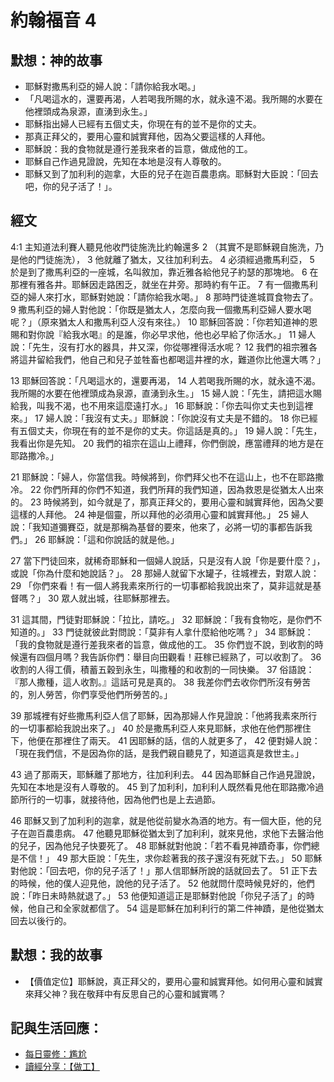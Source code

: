 # 約翰福音 4

## 默想：神的故事
+ 耶穌對撒馬利亞的婦人說：「請你給我水喝。」
+ 「凡喝這水的，還要再渴，人若喝我所賜的水，就永遠不渴。我所賜的水要在他裡頭成為泉源，直湧到永生。」
+ 耶穌指出婦人已經有五個丈夫，你現在有的並不是你的丈夫。
+ 那真正拜父的，要用心靈和誠實拜他，因為父要這樣的人拜他。
+ 耶穌說：我的食物就是遵行差我來者的旨意，做成他的工。
+ 耶穌自己作過見證說，先知在本地是沒有人尊敬的。
+ 耶穌又到了加利利的迦拿，大臣的兒子在迦百農患病。耶穌對大臣說：「回去吧，你的兒子活了！」。

## 經文 
4:1 主知道法利賽人聽見他收門徒施洗比約翰還多 2 （其實不是耶穌親自施洗，乃是他的門徒施洗）， 3 他就離了猶太，又往加利利去。 4 必須經過撒馬利亞， 5 於是到了撒馬利亞的一座城，名叫敘加，靠近雅各給他兒子約瑟的那塊地。 6 在那裡有雅各井。耶穌因走路困乏，就坐在井旁。那時約有午正。 7 有一個撒馬利亞的婦人來打水，耶穌對她說：「請你給我水喝。」 8 那時門徒進城買食物去了。 9 撒馬利亞的婦人對他說：「你既是猶太人，怎麼向我一個撒馬利亞婦人要水喝呢？」（原來猶太人和撒馬利亞人沒有來往。） 10 耶穌回答說：「你若知道神的恩賜和對你說『給我水喝』的是誰，你必早求他，他也必早給了你活水。」 11 婦人說：「先生，沒有打水的器具，井又深，你從哪裡得活水呢？ 12 我們的祖宗雅各將這井留給我們，他自己和兒子並牲畜也都喝這井裡的水，難道你比他還大嗎？」

13 耶穌回答說：「凡喝這水的，還要再渴， 14 人若喝我所賜的水，就永遠不渴。我所賜的水要在他裡頭成為泉源，直湧到永生。」 15 婦人說：「先生，請把這水賜給我，叫我不渴，也不用來這麼遠打水。」 16 耶穌說：「你去叫你丈夫也到這裡來。」 17 婦人說：「我沒有丈夫。」耶穌說：「你說沒有丈夫是不錯的。 18 你已經有五個丈夫，你現在有的並不是你的丈夫。你這話是真的。」 19 婦人說：「先生，我看出你是先知。 20 我們的祖宗在這山上禮拜，你們倒說，應當禮拜的地方是在耶路撒冷。」

21 耶穌說：「婦人，你當信我。時候將到，你們拜父也不在這山上，也不在耶路撒冷。 22 你們所拜的你們不知道，我們所拜的我們知道，因為救恩是從猶太人出來的。 23 時候將到，如今就是了，那真正拜父的，要用心靈和誠實拜他，因為父要這樣的人拜他。 24 神是個靈，所以拜他的必須用心靈和誠實拜他。」 25 婦人說：「我知道彌賽亞，就是那稱為基督的要來，他來了，必將一切的事都告訴我們。」 26 耶穌說：「這和你說話的就是他。」

27 當下門徒回來，就稀奇耶穌和一個婦人說話，只是沒有人說「你是要什麼？」，或說「你為什麼和她說話？」。 28 那婦人就留下水罐子，往城裡去，對眾人說： 29 「你們來看！有一個人將我素來所行的一切事都給我說出來了，莫非這就是基督嗎？」 30 眾人就出城，往耶穌那裡去。

31 這其間，門徒對耶穌說：「拉比，請吃。」 32 耶穌說：「我有食物吃，是你們不知道的。」 33 門徒就彼此對問說：「莫非有人拿什麼給他吃嗎？」 34 耶穌說：「我的食物就是遵行差我來者的旨意，做成他的工。 35 你們豈不說，到收割的時候還有四個月嗎？我告訴你們：舉目向田觀看！莊稼已經熟了，可以收割了。 36 收割的人得工價，積蓄五穀到永生，叫撒種的和收割的一同快樂。 37 俗語說：『那人撒種，這人收割。』這話可見是真的。 38 我差你們去收你們所沒有勞苦的，別人勞苦，你們享受他們所勞苦的。」

39 那城裡有好些撒馬利亞人信了耶穌，因為那婦人作見證說：「他將我素來所行的一切事都給我說出來了。」 40 於是撒馬利亞人來見耶穌，求他在他們那裡住下，他便在那裡住了兩天。 41 因耶穌的話，信的人就更多了， 42 便對婦人說：「現在我們信，不是因為你的話，是我們親自聽見了，知道這真是救世主。」

43 過了那兩天，耶穌離了那地方，往加利利去。 44 因為耶穌自己作過見證說，先知在本地是沒有人尊敬的。 45 到了加利利，加利利人既然看見他在耶路撒冷過節所行的一切事，就接待他，因為他們也是上去過節。

46 耶穌又到了加利利的迦拿，就是他從前變水為酒的地方。有一個大臣，他的兒子在迦百農患病。 47 他聽見耶穌從猶太到了加利利，就來見他，求他下去醫治他的兒子，因為他兒子快要死了。 48 耶穌就對他說：「若不看見神蹟奇事，你們總是不信！」 49 那大臣說：「先生，求你趁著我的孩子還沒有死就下去。」 50 耶穌對他說：「回去吧，你的兒子活了！」那人信耶穌所說的話就回去了。 51 正下去的時候，他的僕人迎見他，說他的兒子活了。 52 他就問什麼時候見好的，他們說：「昨日未時熱就退了。」 53 他便知道這正是耶穌對他說「你兒子活了」的時候，他自己和全家就都信了。 54 這是耶穌在加利利行的第二件神蹟，是他從猶太回去以後行的。

## 默想：我的故事
+ 【價值定位】耶穌說，真正拜父的，要用心靈和誠實拜他。如何用心靈和誠實來拜父神？我在敬拜中有反思自己的心靈和誠實嗎？

## 記與生活回應：
+ [每日靈修：尷尬](https://bibleplan.github.io/sharing/zhuolin/day1-wk96-sharing.html)
+ [讀經分享：【做工】](https://bibleplan.github.io/sharing/day1-wk96-sharing.html)
